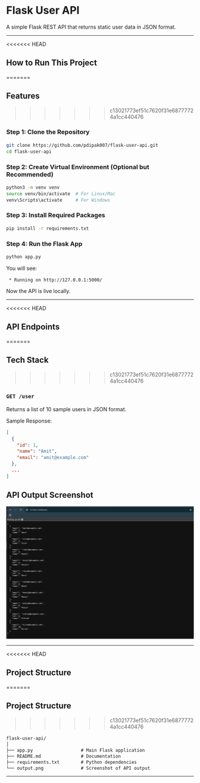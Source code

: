 #  Flask User API

A simple Flask REST API that returns static user data in JSON format.

---

<<<<<<< HEAD
##  How to Run This Project
=======
## Features
>>>>>>> c13021773ef51c7620f31e68777724a1cc440476

###  Step 1: Clone the Repository

```bash
git clone https://github.com/pdipak007/flask-user-api.git
cd flask-user-api
```

###  Step 2: Create Virtual Environment (Optional but Recommended)

```bash
python3 -m venv venv
source venv/bin/activate  # For Linux/Mac
venv\Scripts\activate     # For Windows
```

###  Step 3: Install Required Packages

```bash
pip install -r requirements.txt
```

###  Step 4: Run the Flask App

```bash
python app.py
```

 You will see:

```
 * Running on http://127.0.0.1:5000/
```

Now the API is live locally.

---

<<<<<<< HEAD
##  API Endpoints
=======
## Tech Stack
>>>>>>> c13021773ef51c7620f31e68777724a1cc440476

### `GET /user`

Returns a list of 10 sample users in JSON format.

 Sample Response:

```json
[
  {
    "id": 1,
    "name": "Amit",
    "email": "amit@example.com"
  },
  ...
]
```
##  API Output Screenshot

![API Output](output.png)

---

<<<<<<< HEAD
##  Project Structure
=======
## Project Structure
>>>>>>> c13021773ef51c7620f31e68777724a1cc440476

```
flask-user-api/
│
├── app.py                  # Main Flask application
├── README.md               # Documentation
├── requirements.txt        # Python dependencies
└── output.png              # Screenshot of API output
```
---
